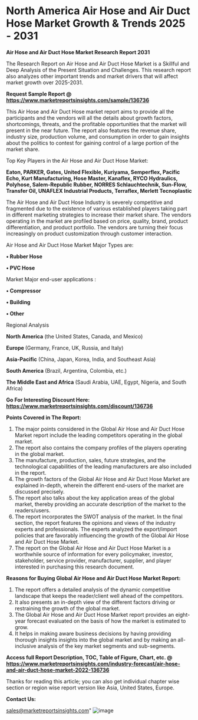 # North America Air Hose and Air Duct Hose Market Growth & Trends 2025 - 2031

<strong>Air Hose and Air Duct Hose Market Research Report 2031</strong>

The Research Report on Air Hose and Air Duct Hose Market is a Skillful and Deep Analysis of the Present Situation and Challenges. This research report also analyzes other important trends and market drivers that will affect market growth over 2025-2031.

<strong>Request Sample Report @ <a href=https://www.marketreportsinsights.com/sample/136736>https://www.marketreportsinsights.com/sample/136736</a></strong>

This Air Hose and Air Duct Hose market report aims to provide all the participants and the vendors will all the details about growth factors, shortcomings, threats, and the profitable opportunities that the market will present in the near future. The report also features the revenue share, industry size, production volume, and consumption in order to gain insights about the politics to contest for gaining control of a large portion of the market share.

Top Key Players in the Air Hose and Air Duct Hose Market:

<strong>Eaton, PARKER, Gates, United Flexible, Kuriyama, Semperflex, Pacific Echo, Kurt Manufacturing, Hose Master, Kanaflex, RYCO Hydraulics, Polyhose, Salem-Republic Rubber, NORRES Schlauchtechnik, Sun-Flow, Transfer Oil, UNAFLEX Industrial Products, Terraflex, Merlett Tecnoplastic</strong>

The Air Hose and Air Duct Hose Industry is severely competitive and fragmented due to the existence of various established players taking part in different marketing strategies to increase their market share. The vendors operating in the market are profiled based on price, quality, brand, product differentiation, and product portfolio. The vendors are turning their focus increasingly on product customization through customer interaction.

Air Hose and Air Duct Hose Market Major Types are:

<strong>• Rubber Hose

• PVC Hose</strong>

Market Major end-user applications :

<strong>• Compressor

• Building

• Other</strong>

Regional Analysis

</u><strong><b>North America</b></strong> (the United States, Canada, and Mexico)

<strong><b>Europe </b></strong>(Germany, France, UK, Russia, and Italy)

<strong><b>Asia-Pacific</b></strong> (China, Japan, Korea, India, and Southeast Asia)

<strong><b>South America</b></strong> (Brazil, Argentina, Colombia, etc.)

<strong><b>The Middle East and Africa</b></strong> (Saudi Arabia, UAE, Egypt, Nigeria, and South Africa)

<strong>Go For Interesting Discount Here: <a href=https://www.marketreportsinsights.com/discount/136736>https://www.marketreportsinsights.com/discount/136736</a></strong>

<strong>Points Covered in The Report:</strong>
<ol>
  <li>The major points considered in the Global Air Hose and Air Duct Hose Market report include the leading competitors operating in the global market.</li>
  <li>The report also contains the company profiles of the players operating in the global market.</li>
  <li>The manufacture, production, sales, future strategies, and the technological capabilities of the leading manufacturers are also included in the report.</li>
  <li>The growth factors of the Global Air Hose and Air Duct Hose Market are explained in-depth, wherein the different end-users of the market are discussed precisely.</li>
  <li>The report also talks about the key application areas of the global market, thereby providing an accurate description of the market to the readers/users.</li>
  <li>The report incorporates the SWOT analysis of the market. In the final section, the report features the opinions and views of the industry experts and professionals. The experts analyzed the export/import policies that are favorably influencing the growth of the Global Air Hose and Air Duct Hose Market.</li>
  <li>The report on the Global Air Hose and Air Duct Hose Market is a worthwhile source of information for every policymaker, investor, stakeholder, service provider, manufacturer, supplier, and player interested in purchasing this research document.</li>
</ol>
<strong>Reasons for Buying Global Air Hose and Air Duct Hose Market Report:</strong>

<ol>
  <li>The report offers a detailed analysis of the dynamic competitive landscape that keeps the reader/client well ahead of the competitors.</li>
  <li>It also presents an in-depth view of the different factors driving or restraining the growth of the global market.</li>
  <li>The Global Air Hose and Air Duct Hose Market report provides an eight-year forecast evaluated on the basis of how the market is estimated to grow.</li>
  <li>It helps in making aware business decisions by having providing thorough insights insights into the global market and by making an all-inclusive analysis of the key market segments and sub-segments.</li>
</ol>
<strong>Access full Report Description, TOC, Table of Figure, Chart, etc. @ <a href=https://www.marketreportsinsights.com/industry-forecast/air-hose-and-air-duct-hose-market-2022-136736>https://www.marketreportsinsights.com/industry-forecast/air-hose-and-air-duct-hose-market-2022-136736</a></strong>


Thanks for reading this article; you can also get individual chapter wise section or region wise report version like Asia, United States, Europe.

<strong>Contact Us:</strong>

sales@marketreportsinsights.com"
![image](https://github.com/user-attachments/assets/92eae79b-01b8-4860-b635-3d70c8dd815a)
